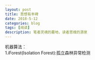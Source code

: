 ```yaml
---
layout: post
title: 思想有丰碑
date: 2018-5-12
categories: blog
tags: [阅读]
description: 笔者灵魂的墓地，读者思维的源泉
---
```


机器算法：<br>
1.iForest(Isolation Forest):孤立森林异常检测
